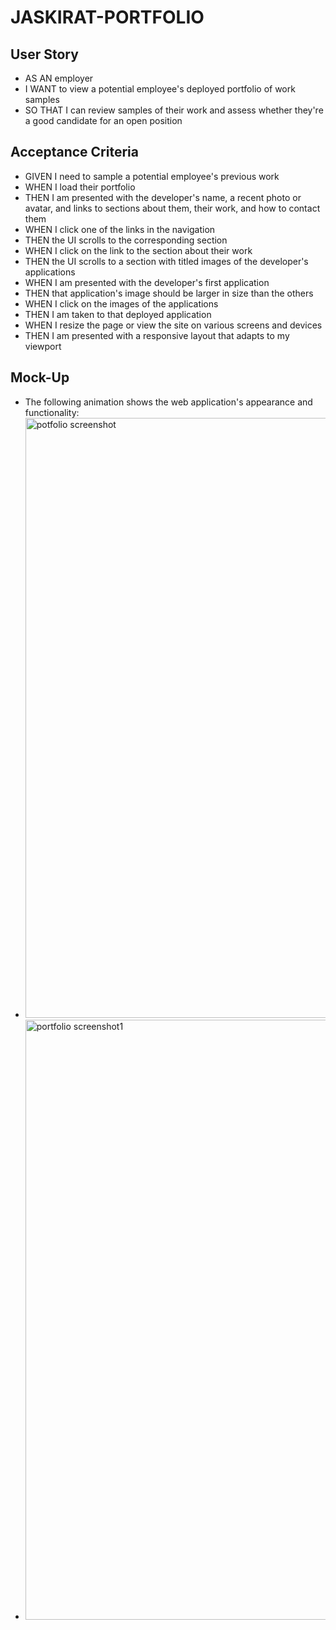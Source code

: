 # JASKIRAT-PORTFOLIO

## User Story
* AS AN employer
* I WANT to view a potential employee's deployed portfolio of work samples
* SO THAT I can review samples of their work and assess whether they're a good candidate for an open position
## Acceptance Criteria
* GIVEN I need to sample a potential employee's previous work
* WHEN I load their portfolio
* THEN I am presented with the developer's name, a recent photo or avatar, and links to sections about them, their work, and how to contact them
* WHEN I click one of the links in the navigation
* THEN the UI scrolls to the corresponding section
* WHEN I click on the link to the section about their work
* THEN the UI scrolls to a section with titled images of the developer's applications
* WHEN I am presented with the developer's first application
* THEN that application's image should be larger in size than the others
* WHEN I click on the images of the applications
* THEN I am taken to that deployed application
* WHEN I resize the page or view the site on various screens and devices
* THEN I am presented with a responsive layout that adapts to my viewport

## Mock-Up
* The following animation shows the web application's appearance and functionality:
* <img width="960" alt="potfolio screenshot" src="https://user-images.githubusercontent.com/114631240/216843212-ea9b5f52-ccef-4cb1-9c69-65ac2deba535.png">
* <img width="960" alt="portfolio screenshot1" src="https://user-images.githubusercontent.com/114631240/216843224-969ccc5e-c0de-4621-bbd5-fa2efaef1d0c.png">
